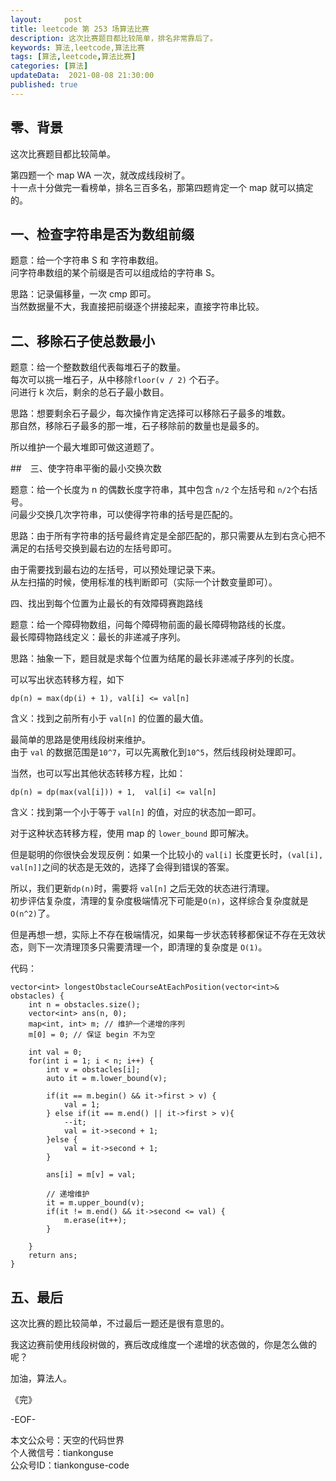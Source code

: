 ```yaml
---   
layout:     post  
title: leetcode 第 253 场算法比赛  
description: 这次比赛题目都比较简单，排名非常靠后了。   
keywords: 算法,leetcode,算法比赛  
tags: [算法,leetcode,算法比赛]    
categories: [算法]  
updateData:  2021-08-08 21:30:00  
published: true  
---  
```



## 零、背景  


这次比赛题目都比较简单。  


第四题一个 map WA 一次，就改成线段树了。  
十一点十分做完一看榜单，排名三百多名，那第四题肯定一个 map 就可以搞定的。   


## 一、检查字符串是否为数组前缀  


题意：给一个字符串 S 和 字符串数组。  
问字符串数组的某个前缀是否可以组成给的字符串 S。  


思路：记录偏移量，一次 cmp 即可。  
当然数据量不大，我直接把前缀逐个拼接起来，直接字符串比较。  


## 二、移除石子使总数最小  


题意：给一个整数数组代表每堆石子的数量。  
每次可以挑一堆石子，从中移除`floor(v / 2)` 个石子。  
问进行 k 次后，剩余的总石子最小数目。  


思路：想要剩余石子最少，每次操作肯定选择可以移除石子最多的堆数。  
那自然，移除石子最多的那一堆，石子移除前的数量也是最多的。  


所以维护一个最大堆即可做这道题了。  


##　三、使字符串平衡的最小交换次数  


题意：给一个长度为 n 的偶数长度字符串，其中包含 `n/2` 个左括号和 `n/2`个右括号。  
问最少交换几次字符串，可以使得字符串的括号是匹配的。  


思路：由于所有字符串的括号最终肯定是全部匹配的，那只需要从左到右贪心把不满足的右括号交换到最右边的左括号即可。  


由于需要找到最右边的左括号，可以预处理记录下来。  
从左扫描的时候，使用标准的栈判断即可（实际一个计数变量即可）。  


四、找出到每个位置为止最长的有效障碍赛跑路线  


题意：给一个障碍物数组，问每个障碍物前面的最长障碍物路线的长度。  
最长障碍物路线定义：最长的非递减子序列。  


思路：抽象一下，题目就是求每个位置为结尾的最长非递减子序列的长度。  


可以写出状态转移方程，如下  


```
dp(n) = max(dp(i) + 1), val[i] <= val[n]
```


含义：找到之前所有小于 `val[n]` 的位置的最大值。  


最简单的思路是使用线段树来维护。  
由于 `val` 的数据范围是`10^7`，可以先离散化到`10^5`，然后线段树处理即可。  


当然，也可以写出其他状态转移方程，比如：  


```
dp(n) = dp(max(val[i])) + 1,  val[i] <= val[n]
```


含义：找到第一个小于等于 `val[n]` 的值，对应的状态加一即可。  


对于这种状态转移方程，使用 map 的 `lower_bound` 即可解决。  


但是聪明的你很快会发现反例：如果一个比较小的 `val[i]` 长度更长时，`(val[i], val[n]]`之间的状态是无效的，选择了会得到错误的答案。  


所以，我们更新`dp(n)`时，需要将 `val[n]` 之后无效的状态进行清理。  
初步评估复杂度，清理的复杂度极端情况下可能是`O(n)`，这样综合复杂度就是`O(n^2)`了。  


但是再想一想，实际上不存在极端情况，如果每一步状态转移都保证不存在无效状态，则下一次清理顶多只需要清理一个，即清理的复杂度是 `O(1)`。  



代码：  


```
vector<int> longestObstacleCourseAtEachPosition(vector<int>& obstacles) {
    int n = obstacles.size();
    vector<int> ans(n, 0);
    map<int, int> m; // 维护一个递增的序列
    m[0] = 0; // 保证 begin 不为空

    int val = 0;
    for(int i = 1; i < n; i++) {
        int v = obstacles[i];
        auto it = m.lower_bound(v);

        if(it == m.begin() && it->first > v) {
            val = 1;
        } else if(it == m.end() || it->first > v){
            --it;
            val = it->second + 1;
        }else {
            val = it->second + 1;
        }

        ans[i] = m[v] = val;

        // 递增维护
        it = m.upper_bound(v);
        if(it != m.end() && it->second <= val) {
            m.erase(it++);
        }

    }
    return ans;
}
```


## 五、最后  


这次比赛的题比较简单，不过最后一题还是很有意思的。  


我这边赛前使用线段树做的，赛后改成维度一个递增的状态做的，你是怎么做的呢？  



加油，算法人。  


《完》  


-EOF-  



本文公众号：天空的代码世界  
个人微信号：tiankonguse  
公众号ID：tiankonguse-code  
  

